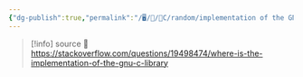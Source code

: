 ```yaml
---
{"dg-publish":true,"permalink":"/🖥/📜/🍊C/random/implementation of the GNU library/","tags":["c","cheat","programming"]}
---
```



>[!info] source
>🔗 https://stackoverflow.com/questions/19498474/where-is-the-implementation-of-the-gnu-c-library

